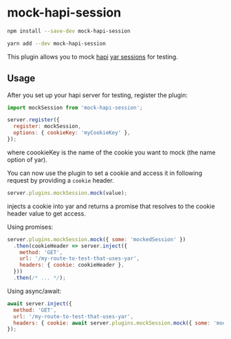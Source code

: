 # mock-hapi-session

```bash
npm install --save-dev mock-hapi-session
```
```bash
yarn add --dev mock-hapi-session
```

This plugin allows you to mock [hapi](https://github.com/hapijs/hapi) [yar sessions](https://github.com/hapijs/yar) for testing.

## Usage

After you set up your hapi server for testing, register the plugin:

```javascript
import mockSession from 'mock-hapi-session';

server.register({
  register: mockSession,
  options: { cookieKey: 'myCookieKey' },
});
```
where coookieKey is the name of the cookie you want to mock (the name option of yar).

You can now use the plugin to set a cookie and access it in following request by providing a `cookie` header.

```javascript
server.plugins.mockSession.mock(value);
```

injects a cookie into yar and returns a promise that resolves to the cookie header value to get access.

Using promises:

```javascript
server.plugins.mockSession.mock({ some: 'mockedSession' })
  .then(cookieHeader => server.inject({
    method: 'GET',
    url: '/my-route-to-test-that-uses-yar',
    headers: { cookie: cookieHeader },
  }))
  .then(/* ... */);
```

Using async/await:

```javascript
await server.inject({
  method: 'GET',
  url: '/my-route-to-test-that-uses-yar',
  headers: { cookie: await server.plugins.mockSession.mock({ some: 'mockedSession' }) },
});
```

